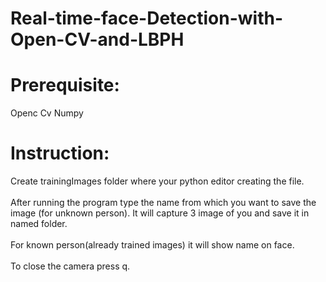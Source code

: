 # Real-time-face-Detection-with-Open-CV-and-LBPH
# Prerequisite:<br>
Openc Cv Numpy<br>
# Instruction: <br>
Create trainingImages folder where your python editor creating the file.<br><br>
After running the program type the name from which you want to save the image (for unknown person). It will capture 3 image of you and save it in named folder.<br><br>
For known person(already trained images) it will show name on face.<br><br>
To close the camera press q.
